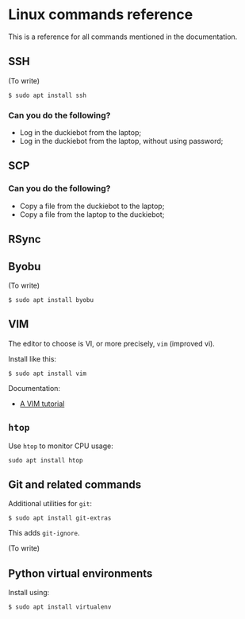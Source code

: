 # Linux commands reference

This is a reference for all commands mentioned in the documentation.

## SSH

(To write)

    $ sudo apt install ssh

### Can you do the following?

- Log in the duckiebot from the laptop;
- Log in the duckiebot from the laptop, without using password;

## SCP

### Can you do the following?

- Copy a file from the duckiebot to the laptop;
- Copy a file from the laptop to the duckiebot;

## RSync

## Byobu

(To write)

    $ sudo apt install byobu

## VIM

The editor to choose is VI, or more precisely, `vim` (improved vi).

Install like this:

    $ sudo apt install vim

Documentation:

* [A VIM tutorial](http://www.openvim.com/)

## `htop`

Use `htop` to monitor CPU usage:

    sudo apt install htop

## Git and related commands

Additional utilities for `git`:

    $ sudo apt install git-extras

This adds `git-ignore`.

(To write)


## Python virtual environments

Install using:

    $ sudo apt install virtualenv
